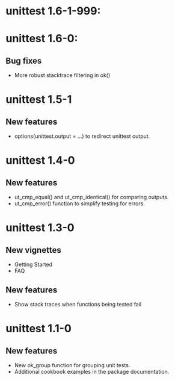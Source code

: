 # unittest 1.6-1-999:

# unittest 1.6-0:

## Bug fixes

* More robust stacktrace filtering in ok()

# unittest 1.5-1

## New features

* options(unittest.output = ...) to redirect unittest output.

# unittest 1.4-0

## New features

* ut_cmp_equal() and ut_cmp_identical() for comparing outputs.
* ut_cmp_error() function to simplify testing for errors.

# unittest 1.3-0

## New vignettes

* Getting Started
* FAQ

## New features

* Show stack traces when functions being tested fail

# unittest 1.1-0

## New features

* New ok_group function for grouping unit tests.
* Additional cookbook examples in the package documentation.

